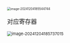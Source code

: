 <img src="https://tc8483.oss-cn-beijing.aliyuncs.com/image/image-20241204185544744.png" alt="image-20241204185544744" style="zoom:50%;" />



对应寄存器

<img src="https://tc8483.oss-cn-beijing.aliyuncs.com/image/image-20241204185737015.png" alt="image-20241204185737015" style="zoom:67%;" />